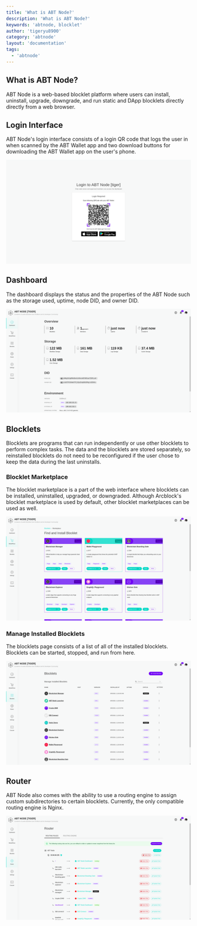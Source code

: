 ```yaml
---
title: 'What is ABT Node?'
description: 'What is ABT Node?'
keywords: 'abtnode, blocklet'
author: 'tigeryu8900'
category: 'abtnode'
layout: 'documentation'
tags:
  - 'abtnode'
---
```


## What is ABT Node?

ABT Node is a web-based blocklet platform where users can install, uninstall, upgrade, downgrade, and run static and
DApp blocklets directly directly from a web browser.

## Login Interface

ABT Node's login interface consists of a login QR code that logs the user in when scanned by the ABT Wallet app and two
download buttons for downloading the ABT Wallet app on the user's phone.

![login interface](./images/login-interface-en.png)

## Dashboard

The dashboard displays the status and the properties of the ABT Node such as the storage used, uptime, node DID, and
owner DID.

![dashboard](./images/dashboard-en.png)

## Blocklets

Blocklets are programs that can run independently or use other blocklets to perform complex tasks. The data and the
blocklets are stored separately, so reinstalled blocklets do not need to be reconfigured if the user chose to keep the
data during the last uninstalls.

### Blocklet Marketplace

The blocklet marketplace is a part of the web interface where blocklets can be installed, uninstalled, upgraded, or
downgraded. Although Arcblock's blocklet marketplace is used by default, other blocklet marketplaces can be used as
well.

![blocklet marketplace](./images/blocklet-marketplace-en.png)

### Manage Installed Blocklets

The blocklets page consists of a list of all of the installed blocklets. Blocklets can be started, stopped, and run from
here.

![installed blocklets](./images/installed-blocklets-en.png)

## Router

ABT Node also comes with the ability to use a routing engine to assign custom subdirectories to certain blocklets.
Currently, the only compatible routing engine is Nginx.

![router](./images/router-en.png)
